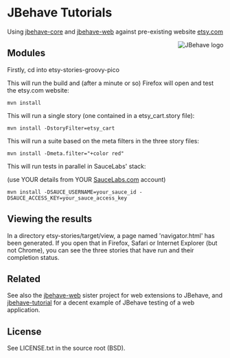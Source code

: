 # JBehave Tutorials

Using [jbehave-core](jbehave-core) and [jbehave-web](jbehave-web) against pre-existing website [etsy.com](http://etsy.com)

<img src="http://jbehave.org/reference/preview/images/jbehave-logo.png" alt="JBehave logo" align="right" />

## Modules

Firstly, cd into etsy-stories-groovy-pico

This will run the build and (after a minute or so) Firefox will open and test the etsy.com website:

    mvn install 

This will run a single story (one contained in a etsy_cart.story file):

    mvn install -DstoryFilter=etsy_cart

This will run a suite based on the meta filters in the three story files:

    mvn install -Dmeta.filter="+color red"

This will run tests in parallel in SauceLabs' stack:

(use YOUR details from YOUR [SauceLabs.com](http://saucelabs.com) account)

    mvn install -DSAUCE_USERNAME=your_sauce_id -DSAUCE_ACCESS_KEY=your_sauce_access_key

## Viewing the results

In a directory etsy-stories/target/view, a page named 'navigator.html' has been generated.  If you open that in Firefox, Safari or Internet Explorer (but not Chrome), you can see the three stories that have run and their completion status.

## Related

See also the [jbehave-web](http://github.com/jbehave/jbehave-web) sister project for web extensions to JBehave, and [jbehave-tutorial](http://github.com/jbehave/jbehave-tutorial) for a decent example of JBehave testing of a web application.

## License

See LICENSE.txt in the source root (BSD).